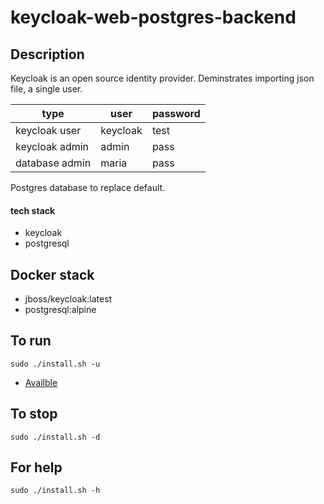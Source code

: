 # keycloak-web-postgres-backend

## Description
Keycloak is an open source identity provider.
Deminstrates importing json file, a single user.

| type | user | password |
| ---- | ---- | -------- |
| keycloak user | keycloak | test |
| keycloak admin | admin | pass |
| database admin | maria | pass |

Postgres database to replace default.

#### tech stack
- keycloak
- postgresql

## Docker stack
- jboss/keycloak:latest
- postgresql:alpine

## To run
`sudo ./install.sh -u`
- [Availble](http://localhost)

## To stop
`sudo ./install.sh -d`

## For help
`sudo ./install.sh -h`
